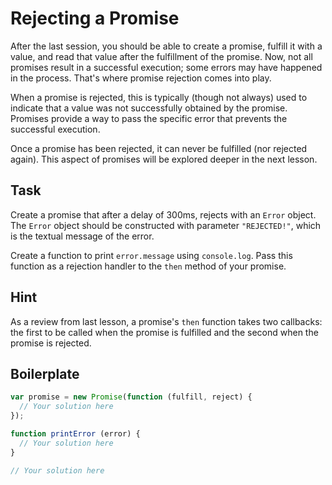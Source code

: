 # Rejecting a Promise

After the last session, you should be able to create a promise, fulfill it
with a value, and read that value after the fulfillment of the promise. Now,
not all promises result in a successful execution; some errors may have
happened in the process. That's where promise rejection comes into play.

When a promise is rejected, this is typically (though not always) used to
indicate that a value was not successfully obtained by the promise. Promises
provide a way to pass the specific error that prevents the successful
execution.

Once a promise has been rejected, it can never be fulfilled (nor rejected
again). This aspect of promises will be explored deeper in the next lesson.

## Task

Create a promise that after a delay of 300ms, rejects with an `Error` object.
The `Error` object should be constructed with parameter `"REJECTED!"`, which is
the textual message of the error.

Create a function to print `error.message` using `console.log`. Pass this
function as a rejection handler to the `then` method of your promise.

## Hint

As a review from last lesson, a promise's `then` function takes two callbacks:
the first to be called when the promise is fulfilled and the second when the
promise is rejected.

## Boilerplate

```js
var promise = new Promise(function (fulfill, reject) {
  // Your solution here
});

function printError (error) {
  // Your solution here
}

// Your solution here
```
